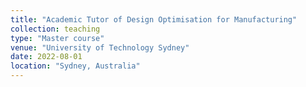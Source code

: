 ```yaml
---
title: "Academic Tutor of Design Optimisation for Manufacturing"
collection: teaching
type: "Master course"
venue: "University of Technology Sydney"
date: 2022-08-01
location: "Sydney, Australia"
---
```


